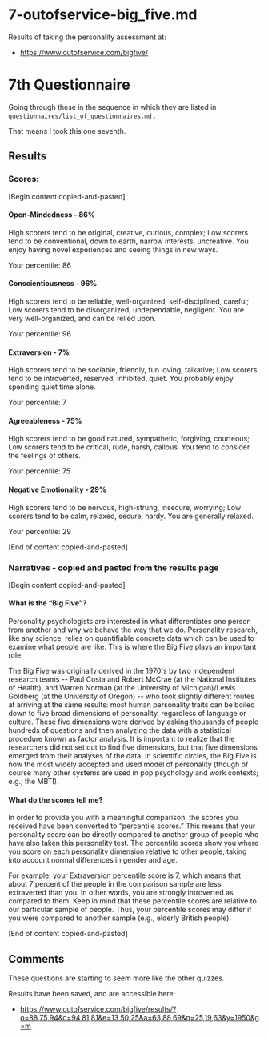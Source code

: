 
# 7-outofservice-big_five.md

Results of taking the personality assessment at:

- https://www.outofservice.com/bigfive/

# 7th Questionnaire

Going through these in the sequence in which they are listed in `questionnaires/list_of_questionnaires.md` .

That means I took this one seventh.

## Results


### Scores:

[Begin content copied-and-pasted]

#### Open-Mindedness - 86%

High scorers tend to be original, creative, curious, complex; Low scorers tend to be conventional, down to earth, narrow interests, uncreative.  You enjoy having novel experiences and seeing things in new ways.

Your percentile: 86

#### Conscientiousness - 96%

High scorers tend to be reliable, well-organized, self-disciplined, careful; Low scorers tend to be disorganized, undependable, negligent.  You are very well-organized, and can be relied upon.

Your percentile: 96

#### Extraversion - 7%

High scorers tend to be sociable, friendly, fun loving, talkative; Low scorers tend to be introverted, reserved, inhibited, quiet.  You probably enjoy spending quiet time alone.

Your percentile: 7

#### Agreeableness - 75%

High scorers tend to be good natured, sympathetic, forgiving, courteous; Low scorers tend to be critical, rude, harsh, callous.  You tend to consider the feelings of others.

Your percentile: 75

#### Negative Emotionality - 29%

High scorers tend to be nervous, high-strung, insecure, worrying; Low scorers tend to be calm, relaxed, secure, hardy.  You are generally relaxed.

Your percentile: 29

[End of content copied-and-pasted]

### Narratives - copied and pasted from the results page

[Begin content copied-and-pasted]

#### What is the “Big Five”?

Personality psychologists are interested in what differentiates one person from another and why we behave the way that we do. Personality research, like any science, relies on quantifiable concrete data which can be used to examine what people are like. This is where the Big Five plays an important role.

The Big Five was originally derived in the 1970's by two independent research teams -- Paul Costa and Robert McCrae (at the National Institutes of Health), and Warren Norman (at the University of Michigan)/Lewis Goldberg (at the University of Oregon) -- who took slightly different routes at arriving at the same results: most human personality traits can be boiled down to five broad dimensions of personality, regardless of language or culture. These five dimensions were derived by asking thousands of people hundreds of questions and then analyzing the data with a statistical procedure known as factor analysis. It is important to realize that the researchers did not set out to find five dimensions, but that five dimensions emerged from their analyses of the data. In scientific circles, the Big Five is now the most widely accepted and used model of personality (though of course many other systems are used in pop psychology and work contexts; e.g., the MBTI).

#### What do the scores tell me?

In order to provide you with a meaningful comparison, the scores you received have been converted to “percentile scores.” This means that your personality score can be directly compared to another group of people who have also taken this personality test. The percentile scores show you where you score on each personality dimension relative to other people, taking into account normal differences in gender and age.

For example, your Extraversion percentile score is 7, which means that about 7 percent of the people in the comparison sample are less extraverted than you. In other words, you are strongly introverted as compared to them. Keep in mind that these percentile scores are relative to our particular sample of people. Thus, your percentile scores may differ if you were compared to another sample (e.g., elderly British people).

[End of content copied-and-pasted]

## Comments

These questions are starting to seem more like the other quizzes.

Results have been saved, and are accessible here:

- https://www.outofservice.com/bigfive/results/?o=88,75,94&c=94,81,81&e=13,50,25&a=63,88,69&n=25,19,63&y=1950&g=m

